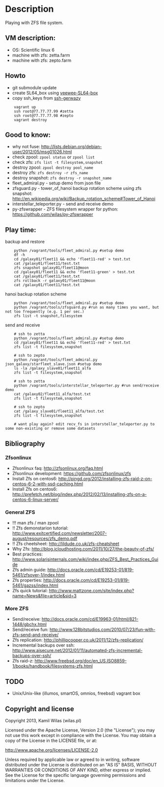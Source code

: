 # Description

Playing with ZFS file system.

## VM description:

 - OS: Scientific linux 6
 - machine with zfs: zetta.farm
 - machine with zfs: zepto.farm

## Howto

 - git submodule update
 - create SL64_box using [veewee-SL64-box](https://github.com/wilas/veewee-SL64-box)
 - copy ssh_keys from [ssh-gerwazy](https://github.com/wilas/ssh-gerwazy)

```
    vagrant up 
    ssh root@77.77.77.99 #zetta
    ssh root@77.77.77.98 #zepto
    vagrant destroy
```

## Good to know:

 - why not fuse: http://lists.debian.org/debian-user/2012/05/msg01026.html
 - check zpool: `zpool status` or `zpool list`
 - check zfs: `zfs list -t filesystem,snapshot`
 - destroy zpool: `zpool destroy pool_name`
 - destroy zfs: `zfs destroy -r zfs_name`
 - destroy snapshot: `zfs destroy -r snapshot_name`
 - fleet_admiral.py - setup demo from json file
 - zfsguard.py - tower_of_hanoi backup rotation scheme using zfs snapshot: http://en.wikipedia.org/wiki/Backup_rotation_scheme#Tower_of_Hanoi
 - interstellar_teleporter.py - send and receive demo
 - py-zfswrapper - ZFS filesystem wrapper for python: https://github.com/wilas/py-zfswrapper
 
## Play time:

backup and restore
```
    python /vagrant/tools/fleet_admiral.py #setup demo 
    df -h
    cd /galaxy01/fleet11 && echo 'fleet11-red' > test.txt
    cat /galaxy01/fleet11/test.txt
    zfs snapshot galaxy01/fleet11@moon
    cd /galaxy01/fleet11 && echo 'fleet11-green' > test.txt
    cat /galaxy01/fleet11/test.txt
    zfs rollback -r galaxy01/fleet11@moon
    cat /galaxy01/fleet11/test.txt
```

hanoi backup rotation scheme
```
    python /vagrant/tools/fleet_admiral.py #setup demo 
    python /vagrant/tools/zfsguard.py #run as many times you want, but not too frequently (e.g. 1 per sec.)
    zfs list -t snapshot,filesystem
```

send and receive
```
    # ssh to zetta
    python /vagrant/tools/fleet_admiral.py #setup demo
    cd /galaxy01/fleet11 && echo 'fleet11-red' > test.txt
    zfs list -t filesystem,snapshot
    
    # ssh to zepto
    python /vagrant/tools/fleet_admiral.py json_galaxy/starfleet_slave.json #setup demo
    ls -la /galaxy_slave01/fleet11_alfa
    zfs list -t filesystem,snapshot
    
    # ssh to zetta
    python /vagrant/tools/interstellar_teleporter.py #run send/receive demo
    cat /galaxy02/fleet11_alfa/test.txt
    zfs list -t filesystem,snapshot
    
    # ssh to zepto
    cat /galaxy_slave01/fleet11_alfa/test.txt
    zfs list -t filesystem,snapshot
    
    # want play again? edit recv_fs in interstellar_teleporter.py to some non-existing or remove some datasets
```

## Bibliography

### Zfsonlinux

 - Zfsonlinux faq: http://zfsonlinux.org/faq.html
 - Zfsonlinux development: https://github.com/zfsonlinux/zfs
 - Install Zfs on centos6: http://pingd.org/2012/installing-zfs-raid-z-on-centos-6-2-with-ssd-caching.html
 - Install Zfs on centos6: http://prefetch.net/blog/index.php/2012/02/13/installing-zfs-on-a-centos-6-linux-server/

### General ZFS

 - !!! man zfs / man zpool
 - !! Zfs demonstarion tutorial: http://www.exitcertified.com/newsletter/2007-august/resources/zfs_demo.pdf
 - !! Zfs cheetsheet: http://lildude.co.uk/zfs-cheatsheet
 - Why Zfs: http://blog.icloudhosting.com/2011/10/27/the-beauty-of-zfs/
 - Best practices: http://www.solarisinternals.com/wiki/index.php/ZFS_Best_Practices_Guide 
 - Zfs admin guide: http://docs.oracle.com/cd/E19253-01/819-5461/zfsover-1/index.html
 - Zfs properties: http://docs.oracle.com/cd/E19253-01/819-5461/gazss/index.html
 - Zfs quick tutorial: http://www.mattzone.com/site/index.php?name=News&file=article&sid=3

### More ZFS
 - Send/receive: http://docs.oracle.com/cd/E19963-01/html/821-1448/gbchx.html
 - Send/receive fun: http://www.128bitstudios.com/2010/07/23/fun-with-zfs-send-and-receive/
 - Zfs replication: http://phillipcooper.co.uk/2011/12/zfs-replication/
 - Incremental backups over ssh: http://www.aisecure.net/2012/01/11/automated-zfs-incremental-backups-over-ssh/
 - Zfs raid-z: http://www.freebsd.org/doc/en_US.ISO8859-1/books/handbook/filesystems-zfs.html


## TODO

 - Unix/Unix-like (illumos, smartOS, omnios, freebsd) vagrant box


## Copyright and license

Copyright 2013, Kamil Wilas (wilas.pl)

Licensed under the Apache License, Version 2.0 (the "License");
you may not use this work except in compliance with the License.
You may obtain a copy of the License in the LICENSE file, or at:

   http://www.apache.org/licenses/LICENSE-2.0

Unless required by applicable law or agreed to in writing, software
distributed under the License is distributed on an "AS IS" BASIS,
WITHOUT WARRANTIES OR CONDITIONS OF ANY KIND, either express or implied.
See the License for the specific language governing permissions and
limitations under the License.


